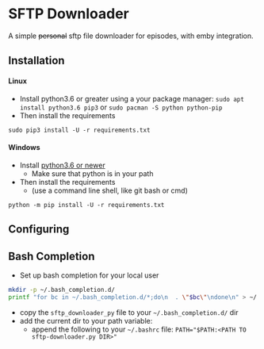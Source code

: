 # SFTP Downloader

A simple ~~personal~~ sftp file downloader for episodes, with emby integration.

## Installation

#### Linux
- Install python3.6 or greater using a your package manager:
  `sudo apt install python3.6 pip3` or `sudo pacman -S python python-pip`
- Then install the requirements
```
sudo pip3 install -U -r requirements.txt
```

#### Windows
- Install [python3.6 or newer](https://www.python.org/downloads/)
  - Make sure that python is in your path
- Then install the requirements
  - (use a command line shell, like git bash or cmd)
```
python -m pip install -U -r requirements.txt
```

## Configuring


## Bash Completion
- Set up bash completion for your local user
```bash
mkdir -p ~/.bash_completion.d/
printf "for bc in ~/.bash_completion.d/*;do\n  . \"$bc\"\ndone\n" > ~/.bash_completion
```
- copy the `sftp_downloader_py` file to your `~/.bash_completion.d/` dir
- add the current dir to your path variable:
  - append the following to your `~/.bashrc` file:
    ```PATH="$PATH:<PATH TO sftp-downloader.py DIR>"```
